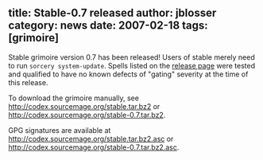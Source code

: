 title: Stable-0.7 released
author: jblosser
category: news
date: 2007-02-18
tags: [grimoire]
---
Stable grimoire version 0.7 has been released! Users of stable merely need to run `sorcery system-update`. Spells listed on the [release page](/Grimoire/stable/0.7) were tested and qualified to have no known defects of "gating" severity at the time of this release.

To download the grimoire manually, see <http://codex.sourcemage.org/stable.tar.bz2> or <http://codex.sourcemage.org/stable-0.7.tar.bz2>.

GPG signatures are available at <http://codex.sourcemage.org/stable.tar.bz2.asc> or <http://codex.sourcemage.org/stable-0.7.tar.bz2.asc>.
